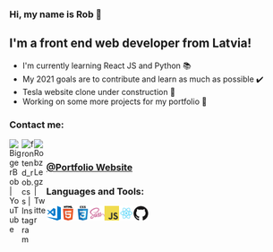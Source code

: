 ### Hi, my name is Rob 👋

## I'm a front end web developer from Latvia!

- I'm currently learning React JS and Python 📚
- My 2021 goals are to contribute and learn as much as possible ✔️
- Tesla website clone under construction 	🚧
- Working on some more projects for my portfolio 👷

### Contact me:

[<img align="left" alt="BiggerBob | YouTube" width="22px" src="https://cdn.jsdelivr.net/npm/simple-icons@v3/icons/youtube.svg" />][youtube]
[<img align="left" alt="frontend_rob.css | Instagram" width="22px" src="https://cdn.jsdelivr.net/npm/simple-icons@v3/icons/instagram.svg" />][instagram]
[<img align="left" alt="RobzLegz | Twitter" width="22px" src="https://cdn.jsdelivr.net/npm/simple-icons@v3/icons/twitter.svg" />][twitter]

<br />

[<h3 text-decoration="none">@Portfolio Website</h3>][portfolio]

### Languages and Tools:

[<img align="left" alt="Visual Studio Code" width="26px" src="https://raw.githubusercontent.com/github/explore/80688e429a7d4ef2fca1e82350fe8e3517d3494d/topics/visual-studio-code/visual-studio-code.png" />][instagram]
[<img align="left" alt="HTML5" width="26px" src="https://raw.githubusercontent.com/github/explore/80688e429a7d4ef2fca1e82350fe8e3517d3494d/topics/html/html.png" />][instagram]
[<img align="left" alt="CSS3" width="26px" src="https://raw.githubusercontent.com/github/explore/80688e429a7d4ef2fca1e82350fe8e3517d3494d/topics/css/css.png" />][instagram]
[<img align="left" alt="Sass" width="26px" src="https://raw.githubusercontent.com/github/explore/80688e429a7d4ef2fca1e82350fe8e3517d3494d/topics/sass/sass.png" />][instagram]
[<img align="left" alt="JavaScript" width="26px" src="https://raw.githubusercontent.com/github/explore/80688e429a7d4ef2fca1e82350fe8e3517d3494d/topics/javascript/javascript.png" />][instagram]
[<img align="left" alt="React" width="26px" src="https://raw.githubusercontent.com/github/explore/80688e429a7d4ef2fca1e82350fe8e3517d3494d/topics/react/react.png" />][react]
[<img align="left" alt="GitHub" width="26px" src="https://raw.githubusercontent.com/github/explore/78df643247d429f6cc873026c0622819ad797942/topics/github/github.png" />][github]

<br />
<br />

[github]: https://github.com/RobzLegz
[youtube]: https://www.youtube.com/channel/UClylM3NxOVUwd3LokzTzBFw
[instagram]: https://www.instagram.com/robzlegz/
[twitter]: https://twitter.com/RobzLegz
[react]: https://www.youtube.com/watch?v=zEGRFLCiWHY&list=PLy6hXK8bGyoJYQlFYsn-Aka3Fp-zqwxUS
[portfolio]: https://developer-rob.netlify.app/
